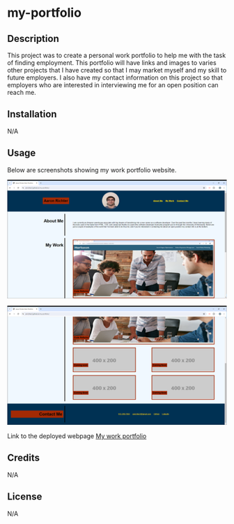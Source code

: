 # my-portfolio

## Description

This project was to create a personal work portfolio to help me with the task of finding employment. This portfolio will have links and images to varies other projects that I have created so that I may market myself and my skill to future employers. I also have my contact information on this project so that employers who are interested in interviewing me for an open position can reach me.

## Installation

N/A

## Usage

Below are screenshots showing my work portfolio website.

![top half of my work portfolio](assets/images/my-portfolio-1.png)

![bottom half of my work portfolio](assets/images/my-portfolio-2.png)

Link to the deployed webpage
[My work portfolio](https://anrichter2.github.io/my-portfolio/)

## Credits

N/A

## License

N/A